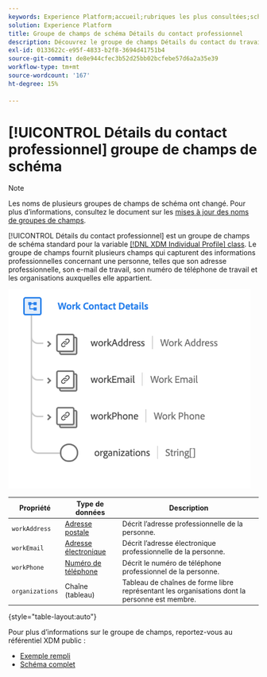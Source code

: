 ```yaml
---
keywords: Experience Platform;accueil;rubriques les plus consultées;schéma;XDM;profil individuel;champs;schémas;schémas;conception de schéma;mixin;mixins;détails de travail;travail de profil;
solution: Experience Platform
title: Groupe de champs de schéma Détails du contact professionnel
description: Découvrez le groupe de champs Détails du contact du travail .
exl-id: 0133622c-e95f-4833-b2f8-3694d41751b4
source-git-commit: de8e944cfec3b52d25bb02bcfebe57d6a2a35e39
workflow-type: tm+mt
source-wordcount: '167'
ht-degree: 15%

---
```



# [!UICONTROL Détails du contact professionnel] groupe de champs de schéma

>[!NOTE]
>
>Les noms de plusieurs groupes de champs de schéma ont changé. Pour plus d’informations, consultez le document sur les [mises à jour des noms de groupes de champs](../name-updates.md).

[!UICONTROL Détails du contact professionnel] est un groupe de champs de schéma standard pour la variable [[!DNL XDM Individual Profile] class](../../classes/individual-profile.md). Le groupe de champs fournit plusieurs champs qui capturent des informations professionnelles concernant une personne, telles que son adresse professionnelle, son e-mail de travail, son numéro de téléphone de travail et les organisations auxquelles elle appartient.

![](../../images/field-groups/work-contact-details.png)

| Propriété | Type de données | Description |
| --- | --- | --- |
| `workAddress` | [Adresse postale](../../data-types/postal-address.md) | Décrit l’adresse professionnelle de la personne. |
| `workEmail` | [Adresse électronique](../../data-types/email-address.md) | Décrit l’adresse électronique professionnelle de la personne. |
| `workPhone` | [Numéro de téléphone](../../data-types/phone-number.md) | Décrit le numéro de téléphone professionnel de la personne. |
| `organizations` | Chaîne (tableau) | Tableau de chaînes de forme libre représentant les organisations dont la personne est membre. |

{style="table-layout:auto"}

Pour plus d’informations sur le groupe de champs, reportez-vous au référentiel XDM public :

* [Exemple rempli](https://github.com/adobe/xdm/blob/master/components/fieldgroups/profile/profile-work-details.example.1.json)
* [Schéma complet](https://github.com/adobe/xdm/blob/master/components/fieldgroups/profile/profile-work-details.schema.json)
